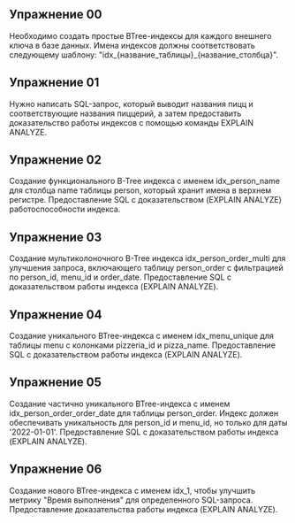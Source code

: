 ## Упражнение 00
Необходимо создать простые BTree-индексы для каждого внешнего ключа в базе данных. Имена индексов должны соответствовать следующему шаблону: "idx_{название_таблицы}_{название_столбца}".

## Упражнение 01
Нужно написать SQL-запрос, который выводит названия пицц и соответствующие названия пиццерий, а затем предоставить доказательство работы индексов с помощью команды EXPLAIN ANALYZE.

## Упражнение 02
Создание функционального B-Tree индекса с именем idx_person_name для столбца name таблицы person, который хранит имена в верхнем регистре. Предоставление SQL с доказательством (EXPLAIN ANALYZE) работоспособности индекса.

## Упражнение 03
Создание мультиколоночного B-Tree индекса idx_person_order_multi для улучшения запроса, включающего таблицу person_order с фильтрацией по person_id, menu_id и order_date. Предоставление SQL с доказательством работы индекса (EXPLAIN ANALYZE).

## Упражнение 04
Создание уникального BTree-индекса с именем idx_menu_unique для таблицы menu с колонками pizzeria_id и pizza_name. Предоставление SQL с доказательством работы индекса (EXPLAIN ANALYZE).

## Упражнение 05
Создание частично уникального BTree-индекса с именем idx_person_order_order_date для таблицы person_order. Индекс должен обеспечивать уникальность для person_id и menu_id, но только для даты '2022-01-01'. Предоставление SQL с доказательством работы индекса (EXPLAIN ANALYZE).

## Упражнение 06
Создание нового BTree-индекса с именем idx_1, чтобы улучшить метрику "Время выполнения" для определенного SQL-запроса. Предоставление доказательства работы индекса (EXPLAIN ANALYZE).